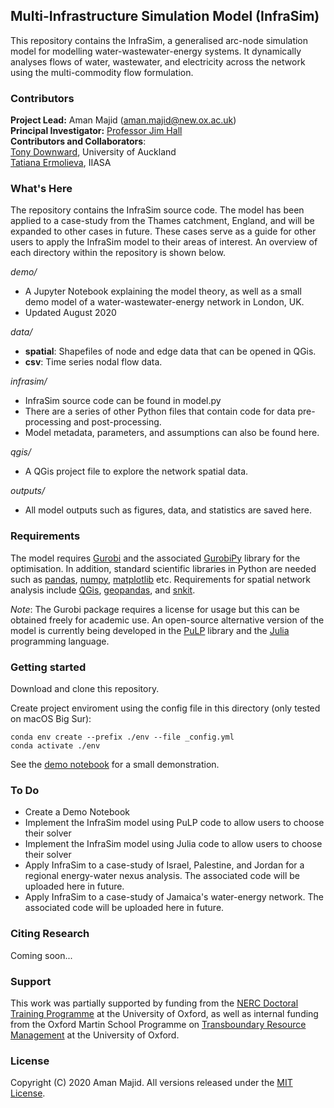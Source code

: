 ## Multi-Infrastructure Simulation Model (InfraSim)
This repository contains the InfraSim, a generalised arc-node simulation model for modelling water-wastewater-energy systems. It dynamically analyses flows of water, wastewater, and electricity across the network using the multi-commodity flow formulation.

### Contributors
**Project Lead:** Aman Majid (aman.majid@new.ox.ac.uk) <br>
**Principal Investigator:** [Professor Jim Hall](https://www.eci.ox.ac.uk/people/jhall.html) <br>
**Contributors and Collaborators**: <br>
[Tony Downward](https://unidirectory.auckland.ac.nz/profile/a-downward), University of Auckland <br>
[Tatiana Ermolieva](https://iiasa.ac.at/staff/staff.php?type=auto&visibility=visible&search=true&login=ermol), IIASA <br>


### What's Here
The repository contains the InfraSim source code. The model has been applied to a case-study from the Thames catchment, England, and will be expanded to other cases in future. These cases serve as a guide for other users to apply the InfraSim model to their areas of interest. An overview of each directory within the repository is shown below.

_demo/_
- A Jupyter Notebook explaining the model theory, as well as a small demo model of a water-wastewater-energy network in London, UK.
- Updated August 2020

_data/_
- **spatial**: Shapefiles of node and edge data that can be opened in QGis.
- **csv**: Time series nodal flow data.

_infrasim/_
- InfraSim source code can be found in model.py
- There are a series of other Python files that contain code for data pre-processing and post-processing.
- Model metadata, parameters, and assumptions can also be found here.

_qgis/_
- A QGis project file to explore the network spatial data.

_outputs/_
- All model outputs such as figures, data, and statistics are saved here.


### Requirements
The model requires [Gurobi](https://www.gurobi.com) and the associated [GurobiPy](https://www.gurobi.com) library for the optimisation. In addition, standard scientific libraries in Python are needed such as [pandas](https://pandas.pydata.org/), [numpy](https://numpy.org/), [matplotlib](https://matplotlib.org/) etc. Requirements for spatial network analysis include [QGis](https://www.qgis.org/en/site/), [geopandas](https://geopandas.org/install.html), and [snkit](https://github.com/tomalrussell/snkit).

<i>Note</i>: The Gurobi package requires a license for usage but this can be obtained freely for academic use. An open-source alternative version of the model is currently being developed in the [PuLP](https://github.com/coin-or/pulp) library and the [Julia](https://julialang.org) programming language.  

### Getting started
Download and clone this repository.

Create project enviroment using the config file in this directory (only tested on macOS Big Sur):

    conda env create --prefix ./env --file _config.yml
    conda activate ./env

See the [demo
notebook](https://github.com/xxxx) for a
small demonstration.

### To Do
- Create a Demo Notebook
- Implement the InfraSim model using PuLP code to allow users to choose their solver
- Implement the InfraSim model using Julia code to allow users to choose their solver
- Apply InfraSim to a case-study of Israel, Palestine, and Jordan for a regional energy-water nexus analysis. The associated code will be uploaded here in future. 
- Apply InfraSim to a case-study of Jamaica's water-energy network. The associated code will be uploaded here in future. 

### Citing Research
Coming soon...


### Support
This work was partially supported by funding from the [NERC Doctoral Training Programme](https://www.environmental-research.ox.ac.uk/) at the University of Oxford, as well as internal funding from the Oxford Martin School Programme on [Transboundary Resource Management](https://www.oxfordmartin.ox.ac.uk/transboundary-resource-management/) at the University of Oxford.


### License
Copyright (C) 2020 Aman Majid. All versions released under the [MIT License](https://opensource.org/licenses/MIT).
